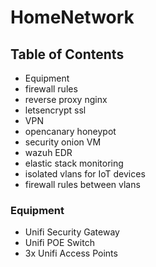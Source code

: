# HomeNetwork

## Table of Contents
- Equipment
- firewall rules
- reverse proxy nginx
- letsencrypt ssl
- VPN
- opencanary honeypot
- security onion VM
- wazuh EDR
- elastic stack monitoring
- isolated vlans for IoT devices
- firewall rules between vlans

### Equipment
- Unifi Security Gateway
- Unifi POE Switch 
- 3x Unifi Access Points
